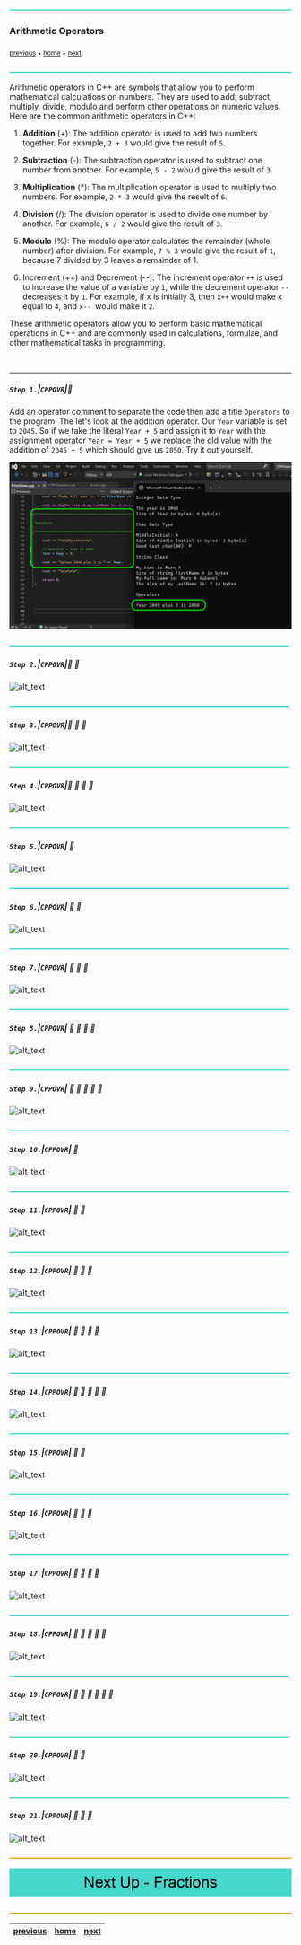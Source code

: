 ![](../images/line3.png)

### Arithmetic Operators

<sub>[previous](../strings/README.md#user-content-primitive-data-types---chars--strings) • [home](../README.md#user-content-ue5-cpp-overview) • [next](../)</sub>

![](../images/line3.png)

Arithmetic operators in C++ are symbols that allow you to perform mathematical calculations on numbers. They are used to add, subtract, multiply, divide, modulo and perform other operations on numeric values. Here are the common arithmetic operators in C++:

1. **Addition** (+): The addition operator is used to add two numbers together. For example, `2 + 3` would give the result of `5`.

2. **Subtraction** (-): The subtraction operator is used to subtract one number from another. For example, `5 - 2` would give the result of `3`.

3. **Multiplication** (*): The multiplication operator is used to multiply two numbers. For example, `2 * 3` would give the result of `6`.

4. **Division** (/): The division operator is used to divide one number by another. For example, `6 / 2` would give the result of `3`. 

5. **Modulo** (%): The modulo operator calculates the remainder (whole number) after division. For example, `7 % 3` would give the result of `1`, because 7 divided by 3 leaves a remainder of 1.

6. Increment (++) and Decrement (--): The increment operator `++` is used to increase the value of a variable by `1`, while the decrement operator `--` decreases it by `1`. For example, if x is initially 3, then `x++` would make x equal to `4`, and `x-- `would make it `2`.

These arithmetic operators allow you to perform basic mathematical operations in C++ and are commonly used in calculations, formulae, and other mathematical tasks in programming.

<br>

---

##### `Step 1.`\|`CPPOVR`|:small_blue_diamond:

Add an operator comment to separate the code then add a title `Operators` to the program.  The let's look at the addition operator.  Our `Year` variable is set to `2045`. So if we take the literal `Year + 5` and assign it to `Year` with the assignment operator `Year = Year + 5` we replace the old value with the addition of `2045 + 5` which should give us `2050`. Try it out yourself.
 
![addtion operator](images/additionOperator.png)

![](../images/line2.png)

##### `Step 2.`\|`CPPOVR`|:small_blue_diamond: :small_blue_diamond: 

![alt_text](images/.png)

![](../images/line2.png)

##### `Step 3.`\|`CPPOVR`|:small_blue_diamond: :small_blue_diamond: :small_blue_diamond:

![alt_text](images/.png)

![](../images/line2.png)

##### `Step 4.`\|`CPPOVR`|:small_blue_diamond: :small_blue_diamond: :small_blue_diamond: :small_blue_diamond:

![alt_text](images/.png)

![](../images/line2.png)

##### `Step 5.`\|`CPPOVR`| :small_orange_diamond:

![alt_text](images/.png)

![](../images/line2.png)

##### `Step 6.`\|`CPPOVR`| :small_orange_diamond: :small_blue_diamond:

![alt_text](images/.png)

![](../images/line2.png)

##### `Step 7.`\|`CPPOVR`| :small_orange_diamond: :small_blue_diamond: :small_blue_diamond:

![alt_text](images/.png)

![](../images/line2.png)

##### `Step 8.`\|`CPPOVR`| :small_orange_diamond: :small_blue_diamond: :small_blue_diamond: :small_blue_diamond:

![alt_text](images/.png)

![](../images/line2.png)

##### `Step 9.`\|`CPPOVR`| :small_orange_diamond: :small_blue_diamond: :small_blue_diamond: :small_blue_diamond: :small_blue_diamond:

![alt_text](images/.png)

![](../images/line2.png)

##### `Step 10.`\|`CPPOVR`| :large_blue_diamond:

![alt_text](images/.png)

![](../images/line2.png)

##### `Step 11.`\|`CPPOVR`| :large_blue_diamond: :small_blue_diamond: 

![alt_text](images/.png)

![](../images/line2.png)

##### `Step 12.`\|`CPPOVR`| :large_blue_diamond: :small_blue_diamond: :small_blue_diamond: 

![alt_text](images/.png)

![](../images/line2.png)

##### `Step 13.`\|`CPPOVR`| :large_blue_diamond: :small_blue_diamond: :small_blue_diamond:  :small_blue_diamond: 

![alt_text](images/.png)

![](../images/line2.png)

##### `Step 14.`\|`CPPOVR`| :large_blue_diamond: :small_blue_diamond: :small_blue_diamond: :small_blue_diamond:  :small_blue_diamond: 

![alt_text](images/.png)

![](../images/line2.png)

##### `Step 15.`\|`CPPOVR`| :large_blue_diamond: :small_orange_diamond: 

![alt_text](images/.png)

![](../images/line2.png)

##### `Step 16.`\|`CPPOVR`| :large_blue_diamond: :small_orange_diamond:   :small_blue_diamond: 

![alt_text](images/.png)

![](../images/line2.png)

##### `Step 17.`\|`CPPOVR`| :large_blue_diamond: :small_orange_diamond: :small_blue_diamond: :small_blue_diamond:

![alt_text](images/.png)

![](../images/line2.png)

##### `Step 18.`\|`CPPOVR`| :large_blue_diamond: :small_orange_diamond: :small_blue_diamond: :small_blue_diamond: :small_blue_diamond:

![alt_text](images/.png)

![](../images/line2.png)

##### `Step 19.`\|`CPPOVR`| :large_blue_diamond: :small_orange_diamond: :small_blue_diamond: :small_blue_diamond: :small_blue_diamond: :small_blue_diamond:

![alt_text](images/.png)

![](../images/line2.png)

##### `Step 20.`\|`CPPOVR`| :large_blue_diamond: :large_blue_diamond:

![alt_text](images/.png)

![](../images/line2.png)

##### `Step 21.`\|`CPPOVR`| :large_blue_diamond: :large_blue_diamond: :small_blue_diamond:

![alt_text](images/.png)

![](../images/line.png)

<!-- <img src="https://via.placeholder.com/1000x100/45D7CA/000000/?text=Next Up - ADD NEXT PAGE"> -->

![next up - ](images/banner.png)

![](../images/line.png)

| [previous](../strings/README.md#user-content-primitive-data-types---chars--strings)| [home](../README.md#user-content-ue5-cpp-overview) | [next](../)|
|---|---|---|
